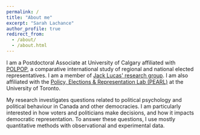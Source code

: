 ```yaml
---
permalink: /
title: "About me"
excerpt: "Sarah Lachance"
author_profile: true
redirect_from: 
  - /about/
  - /about.html
---
```


I am a Postdoctoral Associate at University of Calgary affiliated with [POLPOP](https://www.uantwerpen.be/en/research-groups/m2p/polpop/), a comparative international study of regional and national elected representatives. I am a member of [Jack Lucas' research group](https://lucasjacklucas.github.io/group). I am also affiliated with the [Policy, Elections & Representation Lab (PEARL)](https://munkschool.utoronto.ca/pearl) at the University of Toronto.

My research investigates questions related to political psychology and political behaviour in Canada and other democracies. I am particularly interested in how voters and politicians make decisions, and how it impacts democratic representation. To answer these questions, I use mostly quantitative methods with observational and experimental data. 
